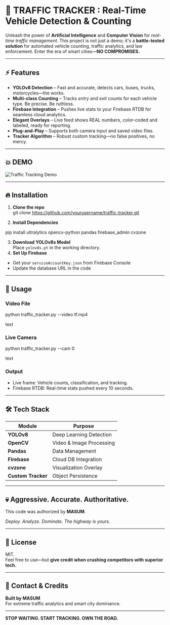 # 🚦 TRAFFIC TRACKER : Real-Time Vehicle Detection & Counting

Unleash the power of **Artificial Intelligence** and **Computer Vision** for *real-time traffic management*. This project is not just a demo; it's a **battle-tested solution** for automated vehicle counting, traffic analytics, and law enforcement. Enter the era of smart cities—**NO COMPROMISES.**

---

## ⚡ Features

- **YOLOv8 Detection** – Fast and accurate, detects cars, buses, trucks, motorcycles—the works.
- **Multi-class Counting** – Tracks *entry* and *exit* counts for each vehicle type. Be precise. Be ruthless.
- **Firebase Integration** – Pushes live stats to your Firebase RTDB for seamless cloud analytics.
- **Elegant Overlays** – Live feed shows REAL numbers, color-coded and labeled, ready for reporting.
- **Plug-and-Play** – Supports both camera input and saved video files.
- **Tracker Algorithm** – Robust custom tracking—no false positives, no mercy.

---

## 💥 DEMO

![Traffic Tracking Demo](demo-demo.gif)

---

## 🔥 Installation

1. **Clone the repo**  
git clone https://github.com/yourusername/traffic-tracker.git

3. **Install Dependencies**  

pip install ultralytics opencv-python pandas firebase_admin cvzone

3. **Download YOLOv8s Model**  
Place `yolov8s.pt` in the working directory.
4. **Set Up Firebase**  
- Get your `serviceAccountKey.json` from Firebase Console
- Update the database URL in the code

---

## 🧨 Usage

### Video File
python traffic_tracker.py --video tf.mp4

text

### Live Camera
python traffic_tracker.py --cam 0

text

### Output
- Live frame: Vehicle counts, classification, and tracking.
- Firebase RTDB: Real-time stats pushed every 10 seconds.

---

## 🛠️ Tech Stack

| Module           | Purpose                  |
|------------------|-------------------------|
| **YOLOv8**       | Deep Learning Detection |
| **OpenCV**       | Video & Image Processing|
| **Pandas**       | Data Management         |
| **Firebase**     | Cloud DB Integration    |
| **cvzone**       | Visualization Overlay   |
| **Custom Tracker** | Object Persistence    |

---

## 💀 Aggressive. Accurate. Authoritative.

This code was authorized by **MASUM**.

*Deploy. Analyze. Dominate. The highway is yours.*

---

## 🔗 License

MIT.  
Feel free to use—but **give credit when crushing competitors with superior tech.**

---

## 📢 Contact & Credits

**Built by MASUM**  
For extreme traffic analytics and smart city dominance.

---

**STOP WAITING. START TRACKING. OWN THE ROAD.**
